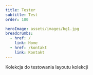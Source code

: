 ```yaml
---
title: Tester
subtitle: Test
order: 100

heroImage: assets/images/bg1.jpg
breadcrumbs:
  - href: /
    link: Home
  - href: /kontakt
    link: Kontakt
---
```


Kolekcja do testowania layoutu kolekcji

